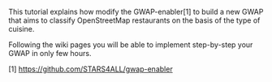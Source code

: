 
This tutorial explains how modify the GWAP-enabler[1] to build a new GWAP that aims to classify OpenStreetMap restaurants on the basis of the type of cuisine.

Following the wiki pages you will be able to implement step-by-step your GWAP in only few hours.

[1] https://github.com/STARS4ALL/gwap-enabler
